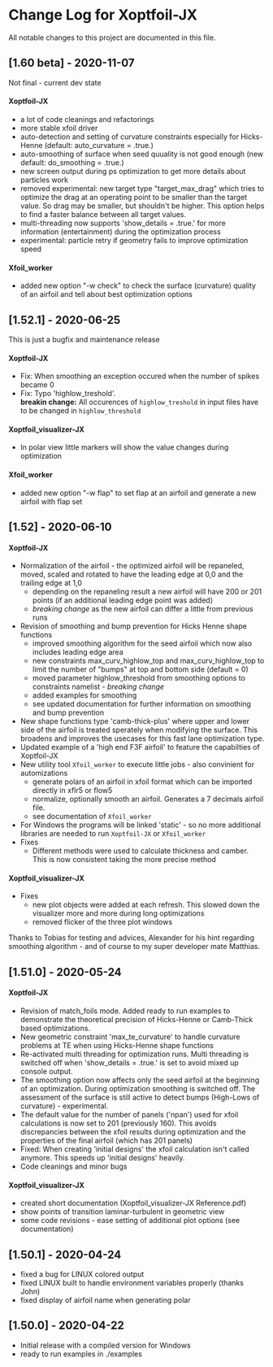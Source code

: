# Change Log for Xoptfoil-JX

All notable changes to this project are documented in this file.

## [1.60 beta] - 2020-11-07

Not final - current dev state

####  Xoptfoil-JX

- a lot of code cleanings and refactorings
- more stable xfoil driver 
- auto-detection and setting of curvature constraints especially for Hicks-Henne (default: auto_curvature = .true.)
- auto-smoothing of surface when seed quuality is not good enough (new default: do_smoothing = .true.)
- new screen output during ps optimization to get more details about particles work
- removed experimental: new target type "target_max_drag" which tries to optimize the drag at an operating point to be smaller than the target value. So drag may be smaller, but shouldn't be higher. This option helps to find a faster balance between all target values.
- multi-threading now supports 'show_details = .true.' for more information (entertainment) during the optimization process  
- experimental: particle retry if geometry fails to improve optimization speed

#### Xfoil_worker

- added new option "-w check" to check the surface (curvature) quality of an airfoil and tell about best optimization options 



## [1.52.1] - 2020-06-25

This is just a bugfix and maintenance release

####  Xoptfoil-JX

- Fix: When smoothing an exception occured when the number of spikes became 0
- Fix: Typo 'highlow_treshold'.  
**breakin change:** All occurences of `highlow_treshold` in input files have to be changed in `highlow_threshold`

#### Xoptfoil_visualizer-JX

- In polar view little markers will show the value changes during optimization

#### Xfoil_worker

- added new option "-w flap" to set flap at an airfoil and generate a new airfoil with flap set

## [1.52] - 2020-06-10

#### Xoptfoil-JX

- Normalization of the airfoil - the optimized airfoil will be repaneled, moved, scaled and rotated to have the leading edge at 0,0 and the trailing edge at 1,0
  - depending on the repaneling result a new airfoil will have 200 or 201 points (if an additional leading edge point was added)
  - *breaking change* as the new airfoil can differ a little from previous runs
- Revision of smoothing and bump prevention for Hicks Henne shape functions
  - improved smoothing algorithm for the seed airfoil which now also includes leading edge area
  - new constraints max_curv_highlow_top and max_curv_highlow_top to limit the number of "bumps" at top and bottom side (default = 0)
  - moved parameter highlow_threshold from smoothing options to constraints namelist - *breaking change*
  - added examples for smoothing
  - see updated documentation for further information on smoothing and bump prevention
- New shape functions type 'camb-thick-plus' where upper and lower side of the airfoil is treated sperately when modifying the surface. This broadens and improves the usecases for this fast lane optimization type.
- Updated example of a 'high end F3F airfoil' to feature the capabilties of Xoptfoil-JX 
- New utility tool `Xfoil_worker` to execute little jobs - also convinient for automizations
  - generate polars of an airfoil in xfoil format which can be imported directly in xflr5 or flow5
  - normalize, optionally smooth an airfoil. Generates a 7 decimals airfoil file.
  - see documentation of `Xfoil_worker`
- For Windows the programs will be linked 'static' - so no more additional libraries are needed to run `Xoptfoil-JX` or `Xfoil_worker`
- Fixes
  - Different methods were used to calculate thickness and camber. This is now consistent taking the more precise method

#### Xoptfoil_visualizer-JX

- Fixes
  - new plot objects were added at each refresh. This slowed down the visualizer more and more during long optimizations
  - removed flicker of the three plot windows

Thanks to Tobias for testing and advices, Alexander for his hint regarding smoothing algorithm - and of course to my super developer mate Matthias.

## [1.51.0] - 2020-05-24

#### Xoptfoil-JX

- Revision of match_foils mode. Added ready to run examples to demonstrate the theoretical precision of Hicks-Henne or Camb-Thick based optimizations.
- New geometric constraint 'max_te_curvature' to handle curvature problems at TE when using Hicks-Henne shape functions
- Re-activated multi threading for optimization runs. Multi threading is switched off when 'show_details = .true.' is set to avoid mixed up console output.
- The smoothing option now affects only the seed airfoil at the beginning of an optimization. During optimization smoothing is switched off. The assessment of the surface is still active to detect bumps (High-Lows of curvature) - experimental.
- The default value for the number of panels ('npan') used for xfoil calculations is now set to 201 (previously 160). This avoids discrepancies between the xfoil results during optimization and the properties of the final airfoil (which has 201 panels)
- Fixed: When creating 'initial designs' the xfoil calculation isn't called anymore. This speeds up 'initial designs' heavily.
- Code cleanings and minor bugs

#### Xoptfoil_visualizer-JX

- created short documentation (Xoptfoil_visualizer-JX Reference.pdf)
- show points of transition laminar-turbulent in geometric view
- some code revisions - ease setting of additional plot options (see documentation)

## [1.50.1] - 2020-04-24

- fixed a bug for LINUX colored output
- fixed LINUX built to handle environment variables properly (thanks John)
- fixed display of airfoil name when generating polar

## [1.50.0] - 2020-04-22

- Initial release with a compiled version for Windows
- ready to run examples in ./examples
